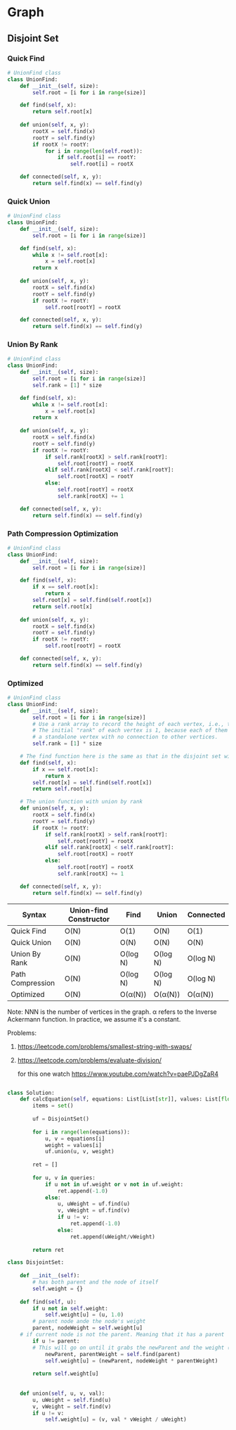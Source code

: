# Graph

## Disjoint Set

### Quick Find

```python
# UnionFind class
class UnionFind:
    def __init__(self, size):
        self.root = [i for i in range(size)]

    def find(self, x):
        return self.root[x]
		
    def union(self, x, y):
        rootX = self.find(x)
        rootY = self.find(y)
        if rootX != rootY:
            for i in range(len(self.root)):
                if self.root[i] == rootY:
                    self.root[i] = rootX

    def connected(self, x, y):
        return self.find(x) == self.find(y)
```

### Quick Union

```python
# UnionFind class
class UnionFind:
    def __init__(self, size):
        self.root = [i for i in range(size)]

    def find(self, x):
        while x != self.root[x]:
            x = self.root[x]
        return x
		
    def union(self, x, y):
        rootX = self.find(x)
        rootY = self.find(y)
        if rootX != rootY:
            self.root[rootY] = rootX

    def connected(self, x, y):
        return self.find(x) == self.find(y)
```

### Union By Rank

```python
# UnionFind class
class UnionFind:
    def __init__(self, size):
        self.root = [i for i in range(size)]
        self.rank = [1] * size

    def find(self, x):
        while x != self.root[x]:
            x = self.root[x]
        return x
		
    def union(self, x, y):
        rootX = self.find(x)
        rootY = self.find(y)
        if rootX != rootY:
            if self.rank[rootX] > self.rank[rootY]:
                self.root[rootY] = rootX
            elif self.rank[rootX] < self.rank[rootY]:
                self.root[rootX] = rootY
            else:
                self.root[rootY] = rootX
                self.rank[rootX] += 1

    def connected(self, x, y):
        return self.find(x) == self.find(y)
```

### Path Compression Optimization

```python
# UnionFind class
class UnionFind:
    def __init__(self, size):
        self.root = [i for i in range(size)]

    def find(self, x):
        if x == self.root[x]:
            return x
        self.root[x] = self.find(self.root[x])
        return self.root[x]
		
    def union(self, x, y):
        rootX = self.find(x)
        rootY = self.find(y)
        if rootX != rootY:
            self.root[rootY] = rootX

    def connected(self, x, y):
        return self.find(x) == self.find(y)
```

### Optimized

```python
# UnionFind class
class UnionFind:
    def __init__(self, size):
        self.root = [i for i in range(size)]
        # Use a rank array to record the height of each vertex, i.e., the "rank" of each vertex.
        # The initial "rank" of each vertex is 1, because each of them is
        # a standalone vertex with no connection to other vertices.
        self.rank = [1] * size

    # The find function here is the same as that in the disjoint set with path compression.
    def find(self, x):
        if x == self.root[x]:
            return x
        self.root[x] = self.find(self.root[x])
        return self.root[x]

    # The union function with union by rank
    def union(self, x, y):
        rootX = self.find(x)
        rootY = self.find(y)
        if rootX != rootY:
            if self.rank[rootX] > self.rank[rootY]:
                self.root[rootY] = rootX
            elif self.rank[rootX] < self.rank[rootY]:
                self.root[rootX] = rootY
            else:
                self.root[rootY] = rootX
                self.rank[rootX] += 1

    def connected(self, x, y):
        return self.find(x) == self.find(y)
```

| Syntax      | Union-find Constructor | Find | Union | Connected |
| ----------- | ----------- |---|---|---|
| Quick Find  | O(N)       | O(1) | O(N) | O(1) |
| Quick Union | O(N)       | O(N) |  O(N) |  O(N) |
| Union By Rank | O(N)       | O(log N) |  O(log N) |  O(log N) |
| Path Compression | O(N)       | O(log N) |  O(log N) |  O(log N) |
| Optimized | O(N) | O(&alpha;(N)) | O(&alpha;(N)) | O(&alpha;(N)) |

Note: NNN is the number of vertices in the graph. &alpha; refers to the Inverse Ackermann function. In practice, we assume it's a constant. 


Problems:

1. https://leetcode.com/problems/smallest-string-with-swaps/
2. https://leetcode.com/problems/evaluate-division/

	for this one watch https://www.youtube.com/watch?v=paePJDgZaR4
	
```python

class Solution:
    def calcEquation(self, equations: List[List[str]], values: List[float], queries: List[List[str]]) -> List[float]:
        items = set()
        
        uf = DisjointSet()
        
        for i in range(len(equations)):
            u, v = equations[i]
            weight = values[i]
            uf.union(u, v, weight)
        
        ret = []
        
        for u, v in queries:
            if u not in uf.weight or v not in uf.weight:
                ret.append(-1.0)
            else:
                u, uWeight = uf.find(u)
                v, vWeight = uf.find(v)
                if u != v:
                    ret.append(-1.0)
                else:
                    ret.append(uWeight/vWeight)
        
        return ret

class DisjointSet:
    
    def __init__(self):
    	# has both parent and the node of itself
        self.weight = {} 
    
    def find(self, u):
        if u not in self.weight:
            self.weight[u] = (u, 1.0)
        # parent node ande the node's weight
        parent, nodeWeight = self.weight[u]
	# if current node is not the parent. Meaning that it has a parent
        if u != parent:
	    # This will go on until it grabs the newParent and the weight (It will multiply the weight along the way)
            newParent, parentWeight = self.find(parent)
            self.weight[u] = (newParent, nodeWeight * parentWeight)
        
        return self.weight[u]
        
    
    def union(self, u, v, val):
        u, uWeight = self.find(u)
        v, vWeight = self.find(v)
        if u != v:
            self.weight[u] = (v, val * vWeight / uWeight)
```
